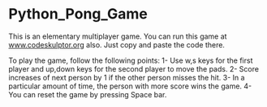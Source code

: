 # Python_Pong_Game

This is an elementary multiplayer game. You can run this game at www.codeskulptor.org also. Just copy and paste the code there.

To play the game, follow the following points:
1- Use w,s keys for the first player and up,down keys for the second player to move the pads.
2- Score increases of next person by 1 if the other person misses the hit.
3- In a particular amount of time, the person with more score wins the game.
4- You can reset the game by pressing Space bar.

